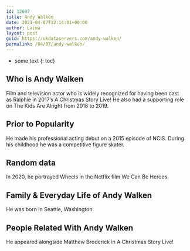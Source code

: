 ```yaml
---
id: 12697
title: Andy Walken
date: 2021-04-07T12:14:01+00:00
author: Laima
layout: post
guid: https://ukdataservers.com/andy-walken/
permalink: /04/07/andy-walken/
---
```


* some text
{: toc}


## Who is Andy Walken
                  
                  
                  
Film and television actor who is widely recognized for having been cast as Ralphie in 2017&#8217;s A Christmas Story Live! He also had a supporting role on The Kids Are Alright from 2018 to 2019.
                  
              
            
              
            
                
                
                
## Prior to Popularity
                  
                  
                  
He made his professional acting debut on a 2015 episode of NCIS. During his childhood he was a competitive figure skater. 
                  
              
            
              
            
                
                
                
## Random data
                  
                  
                  
In 2020, he portrayed Wheels in the Netflix film We Can Be Heroes. 
                  
              
            
              
            
                
                
                
## Family & Everyday Life of Andy Walken
                  
                  
                  
He was born in Seattle, Washington. 
                  
              
            
              
            
                
                
                
## People Related With Andy Walken
                  
                  
                  
He appeared alongside Matthew Broderick in A Christmas Story Live!
                  
              
            
              
            
                
              
            
              
              
            
            
              
            
          
          
          